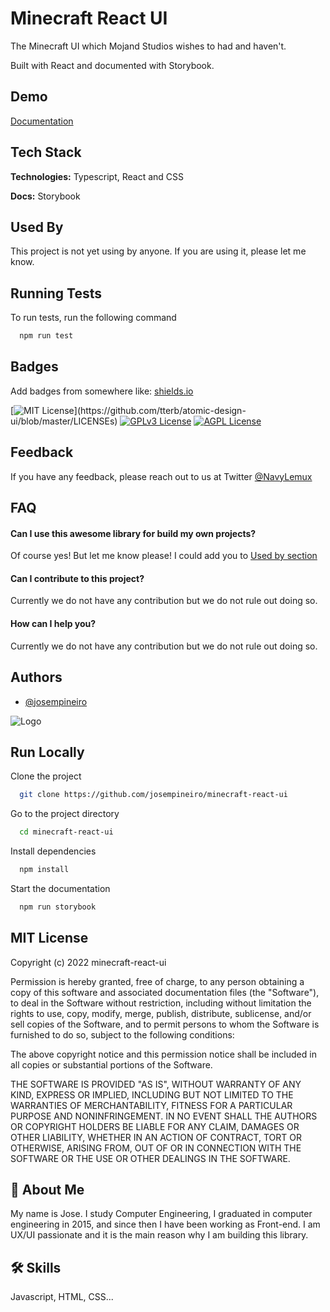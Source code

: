 # Minecraft React UI

The Minecraft UI which Mojand Studios wishes to had and haven't.

Built with React and documented with Storybook.

## Demo

[Documentation](https://minecraft-react-ui.vercel.app)

## Tech Stack

**Technologies:** Typescript, React and CSS

**Docs:** Storybook

## Used By

This project is not yet using by anyone. If you are using it, please let me know.

## Running Tests

To run tests, run the following command

```bash
  npm run test
```

## Badges

Add badges from somewhere like: [shields.io](https://shields.io/)

[![MIT License](https://img.shields.io/apm/l/atomic-design-ui.svg?)](https://github.com/tterb/atomic-design-ui/blob/master/LICENSEs)
[![GPLv3 License](https://img.shields.io/badge/License-GPL%20v3-yellow.svg)](https://opensource.org/licenses/)
[![AGPL License](https://img.shields.io/badge/license-AGPL-blue.svg)](http://www.gnu.org/licenses/agpl-3.0)

## Feedback

If you have any feedback, please reach out to us at Twitter [@NavyLemux](https://twitter.com/navylemux)

## FAQ

#### Can I use this awesome library for build my own projects?

Of course yes! But let me know please! I could add you to [Used by section](#Usedby)

#### Can I contribute to this project?

Currently we do not have any contribution but we do not rule out doing so.

#### How can I help you?

Currently we do not have any contribution but we do not rule out doing so.

## Authors

- [@josempineiro](https://www.github.com/josempineiro)

![Logo](https://www.minecraft.net/etc.clientlibs/minecraft/clientlibs/main/resources/img/minecraft-creeper-face.jpg)

## Run Locally

Clone the project

```bash
  git clone https://github.com/josempineiro/minecraft-react-ui
```

Go to the project directory

```bash
  cd minecraft-react-ui
```

Install dependencies

```bash
  npm install
```

Start the documentation

```bash
  npm run storybook
```

## MIT License

Copyright (c) 2022 minecraft-react-ui

Permission is hereby granted, free of charge, to any person obtaining a copy
of this software and associated documentation files (the "Software"), to deal
in the Software without restriction, including without limitation the rights
to use, copy, modify, merge, publish, distribute, sublicense, and/or sell
copies of the Software, and to permit persons to whom the Software is
furnished to do so, subject to the following conditions:

The above copyright notice and this permission notice shall be included in all
copies or substantial portions of the Software.

THE SOFTWARE IS PROVIDED "AS IS", WITHOUT WARRANTY OF ANY KIND, EXPRESS OR
IMPLIED, INCLUDING BUT NOT LIMITED TO THE WARRANTIES OF MERCHANTABILITY,
FITNESS FOR A PARTICULAR PURPOSE AND NONINFRINGEMENT. IN NO EVENT SHALL THE
AUTHORS OR COPYRIGHT HOLDERS BE LIABLE FOR ANY CLAIM, DAMAGES OR OTHER
LIABILITY, WHETHER IN AN ACTION OF CONTRACT, TORT OR OTHERWISE, ARISING FROM,
OUT OF OR IN CONNECTION WITH THE SOFTWARE OR THE USE OR OTHER DEALINGS IN THE
SOFTWARE.

## 👋 About Me

My name is Jose. I study Computer Engineering, I graduated in computer engineering in 2015, and since then I have been working as Front-end. I am UX/UI passionate and it is the main reason why I am building this library.

## 🛠 Skills

Javascript, HTML, CSS...
